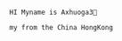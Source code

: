                                                                                               HI Myname is Axhuoga3👋
                                                                                        my from the China HongKong

<!--
**Axhuoga3/Axhuoga3** is a ✨ _special_ ✨ repository because its `README.md` (this file) appears on your GitHub profile.

Here are some ideas to get you started:

- 🔭  个人经验 刚刚加入Github13岁，java2年经验，c++1年，专门编一些小游戏。
- 🌱 成长经历 没啥不想说
- 👯 QQ账号 3861192571 有事别打扰我
- 🤔 擅长 打游戏，编程，猛攻
-->
